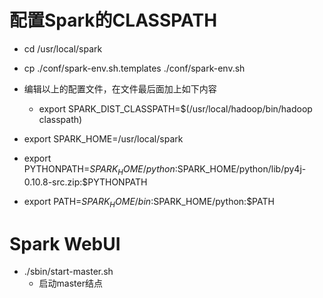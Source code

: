 # 配置Spark的CLASSPATH

- cd /usr/local/spark
- cp ./conf/spark-env.sh.templates ./conf/spark-env.sh
- 编辑以上的配置文件，在文件最后面加上如下内容
    - export SPARK_DIST_CLASSPATH=$(/usr/local/hadoop/bin/hadoop classpath)

- export SPARK_HOME=/usr/local/spark
- export PYTHONPATH=$SPARK_HOME/python:$SPARK_HOME/python/lib/py4j-0.10.8-src.zip:$PYTHONPATH
- export PATH=$SPARK_HOME/bin:$SPARK_HOME/python:$PATH

# Spark WebUI
- ./sbin/start-master.sh
    - 启动master结点
